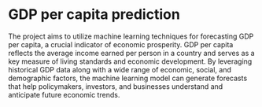 # GDP per capita prediction
The project aims to utilize machine learning techniques for forecasting GDP per capita, a crucial indicator of economic prosperity. GDP per capita reflects the average income earned per person in a country and serves as a key measure of living standards and economic development. By leveraging historical GDP data along with a wide range of economic, social, and demographic factors, the machine learning model can generate forecasts that help policymakers, investors, and businesses understand and anticipate future economic trends.
